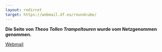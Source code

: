 ```yaml
---
layout: redircet
target: https://webmail.df.eu/roundcube/
---
```


**Die Seite von *Theos Tollen Trampeltouren*
wurde vom Netzgenommen genommen.**


[Webmail](https://webmail.df.eu/roundcube/)
